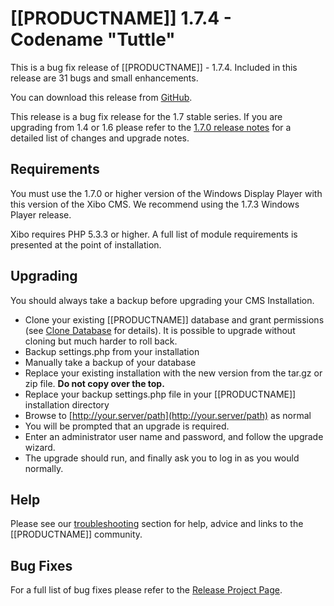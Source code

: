 <!--toc=getting_started-->
# [[PRODUCTNAME]] 1.7.4 - Codename "Tuttle"

This is a bug fix release of [[PRODUCTNAME]] - 1.7.4. Included in this release are 31 bugs and small enhancements.

You can download this release from [GitHub](https://github.com/xibosignage/xibo-cms/releases/tag/1.7.4).

This release is a bug fix release for the 1.7 stable series. If you are upgrading from 1.4 or 1.6 please refer to the [1.7.0 release notes](release_notes_1.7.0.html) for a detailed list of changes and upgrade notes.

## Requirements
You must use the 1.7.0 or higher version of the Windows Display Player with this version of the Xibo CMS. We recommend using the 1.7.3 Windows Player release.

Xibo requires PHP 5.3.3 or higher. A full list of module requirements is presented at the point of installation.

## Upgrading
You should always take a backup before upgrading your CMS Installation.

*   Clone your existing [[PRODUCTNAME]] database and grant permissions (see [Clone Database](release_notes_clonedb.html "Clone Database") for details). It is possible to upgrade without cloning but much harder to roll back.
*   Backup settings.php from your installation
*   Manually take a backup of your database
*   Replace your existing installation with the new version from the tar.gz or zip file. **Do not copy over the top.**
*   Replace your backup settings.php file in your [[PRODUCTNAME]] installation directory
*   Browse to [http://your.server/path](http://your.server/path) as normal
*   You will be prompted that an upgrade is required.
*   Enter an administrator user name and password, and follow the upgrade wizard.
*   The upgrade should run, and finally ask you to log in as you would normally.


## Help
Please see our [troubleshooting](troubleshooting.html) section for help, advice and links to the [[PRODUCTNAME]] community.

## Bug Fixes
For a full list of bug fixes please refer to the [Release Project Page](https://github.com/xibosignage/xibo/issues?q=milestone%3A1.7.4+is%3Aclosed).
